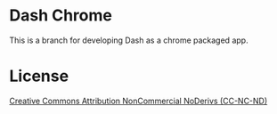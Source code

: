# Dash Chrome

This is a branch for developing Dash as a chrome packaged app.

# License

[Creative Commons Attribution NonCommercial NoDerivs (CC-NC-ND)](https://tldrlegal.com/license/creative-commons-attribution-noncommercial-noderivs-(cc-nc-nd))
